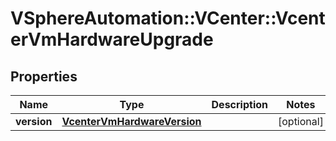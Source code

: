 # VSphereAutomation::VCenter::VcenterVmHardwareUpgrade

## Properties
Name | Type | Description | Notes
------------ | ------------- | ------------- | -------------
**version** | [**VcenterVmHardwareVersion**](VcenterVmHardwareVersion.md) |  | [optional] 


